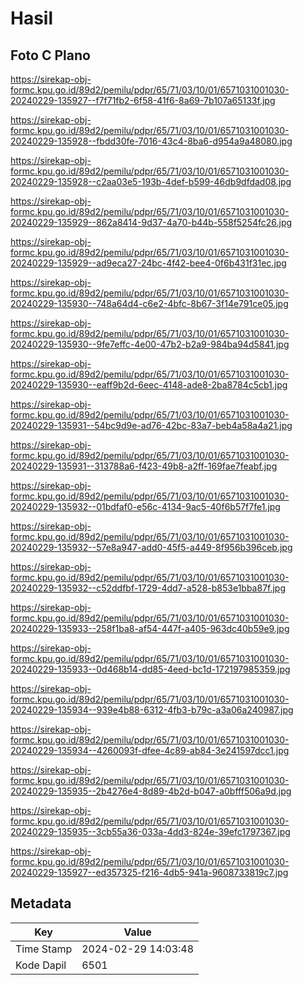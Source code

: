 # Hasil

## Foto C Plano

https://sirekap-obj-formc.kpu.go.id/89d2/pemilu/pdpr/65/71/03/10/01/6571031001030-20240229-135927--f7f71fb2-6f58-41f6-8a69-7b107a65133f.jpg

https://sirekap-obj-formc.kpu.go.id/89d2/pemilu/pdpr/65/71/03/10/01/6571031001030-20240229-135928--fbdd30fe-7016-43c4-8ba6-d954a9a48080.jpg

https://sirekap-obj-formc.kpu.go.id/89d2/pemilu/pdpr/65/71/03/10/01/6571031001030-20240229-135928--c2aa03e5-193b-4def-b599-46db9dfdad08.jpg

https://sirekap-obj-formc.kpu.go.id/89d2/pemilu/pdpr/65/71/03/10/01/6571031001030-20240229-135929--862a8414-9d37-4a70-b44b-558f5254fc26.jpg

https://sirekap-obj-formc.kpu.go.id/89d2/pemilu/pdpr/65/71/03/10/01/6571031001030-20240229-135929--ad9eca27-24bc-4f42-bee4-0f6b431f31ec.jpg

https://sirekap-obj-formc.kpu.go.id/89d2/pemilu/pdpr/65/71/03/10/01/6571031001030-20240229-135930--748a64d4-c6e2-4bfc-8b67-3f14e791ce05.jpg

https://sirekap-obj-formc.kpu.go.id/89d2/pemilu/pdpr/65/71/03/10/01/6571031001030-20240229-135930--9fe7effc-4e00-47b2-b2a9-984ba94d5841.jpg

https://sirekap-obj-formc.kpu.go.id/89d2/pemilu/pdpr/65/71/03/10/01/6571031001030-20240229-135930--eaff9b2d-6eec-4148-ade8-2ba8784c5cb1.jpg

https://sirekap-obj-formc.kpu.go.id/89d2/pemilu/pdpr/65/71/03/10/01/6571031001030-20240229-135931--54bc9d9e-ad76-42bc-83a7-beb4a58a4a21.jpg

https://sirekap-obj-formc.kpu.go.id/89d2/pemilu/pdpr/65/71/03/10/01/6571031001030-20240229-135931--313788a6-f423-49b8-a2ff-169fae7feabf.jpg

https://sirekap-obj-formc.kpu.go.id/89d2/pemilu/pdpr/65/71/03/10/01/6571031001030-20240229-135932--01bdfaf0-e56c-4134-9ac5-40f6b57f7fe1.jpg

https://sirekap-obj-formc.kpu.go.id/89d2/pemilu/pdpr/65/71/03/10/01/6571031001030-20240229-135932--57e8a947-add0-45f5-a449-8f956b396ceb.jpg

https://sirekap-obj-formc.kpu.go.id/89d2/pemilu/pdpr/65/71/03/10/01/6571031001030-20240229-135932--c52ddfbf-1729-4dd7-a528-b853e1bba87f.jpg

https://sirekap-obj-formc.kpu.go.id/89d2/pemilu/pdpr/65/71/03/10/01/6571031001030-20240229-135933--258f1ba8-af54-447f-a405-963dc40b59e9.jpg

https://sirekap-obj-formc.kpu.go.id/89d2/pemilu/pdpr/65/71/03/10/01/6571031001030-20240229-135933--0d468b14-dd85-4eed-bc1d-172197985359.jpg

https://sirekap-obj-formc.kpu.go.id/89d2/pemilu/pdpr/65/71/03/10/01/6571031001030-20240229-135934--939e4b88-6312-4fb3-b79c-a3a06a240987.jpg

https://sirekap-obj-formc.kpu.go.id/89d2/pemilu/pdpr/65/71/03/10/01/6571031001030-20240229-135934--4260093f-dfee-4c89-ab84-3e241597dcc1.jpg

https://sirekap-obj-formc.kpu.go.id/89d2/pemilu/pdpr/65/71/03/10/01/6571031001030-20240229-135935--2b4276e4-8d89-4b2d-b047-a0bfff506a9d.jpg

https://sirekap-obj-formc.kpu.go.id/89d2/pemilu/pdpr/65/71/03/10/01/6571031001030-20240229-135935--3cb55a36-033a-4dd3-824e-39efc1797367.jpg

https://sirekap-obj-formc.kpu.go.id/89d2/pemilu/pdpr/65/71/03/10/01/6571031001030-20240229-135927--ed357325-f216-4db5-941a-9608733819c7.jpg


## Metadata

| Key        | Value               |
| ---------- | ------------------- |
| Time Stamp | 2024-02-29 14:03:48 |
| Kode Dapil | 6501                |




